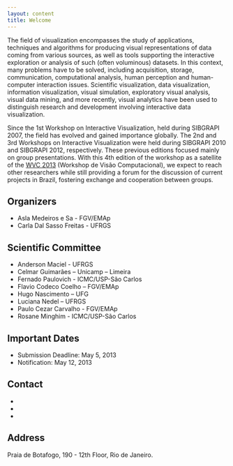 ```yaml
---
layout: content
title: Welcome
---
```


The field of visualization encompasses the study of applications,
techniques and algorithms for producing visual representations of data
coming from various sources, as well as tools supporting the
interactive exploration or analysis of such (often voluminous)
datasets. In this context, many problems have to be solved, including
acquisition, storage, communication, computational analysis, human
perception and human-computer interaction issues. Scientific
visualization, data visualization, information visualization, visual
simulation, exploratory visual analysis, visual data mining, and more
recently, visual analytics have been used to distinguish research and
development involving interactive data visualization.

Since the 1st Workshop on Interactive Visualization, held during
SIBGRAPI 2007, the field has evolved and gained importance
globally. The 2nd and 3rd Workshops on Interactive Visualization were
held during SIBGRAPI 2010 and SIBGRAPI 2012, respectively. These
previous editions focused mainly on group presentations.  With this
4th edition of the workshop as a satellite of the
[WVC 2013](http://www2.ic.uff.br/~wvc2013/) (Workshop de Visão
Computacional), we expect to reach other researchers while still
providing a forum for the discussion of current projects in Brazil,
fostering exchange and cooperation between groups.

## Organizers

- Asla Medeiros e Sa - FGV/EMAp
- Carla Dal Sasso Freitas - UFRGS

## Scientific Committee

- Anderson Maciel - UFRGS
- Celmar Guimarães – Unicamp – Limeira
- Fernado Paulovich - ICMC/USP-São Carlos
- Flavio Codeco Coelho – FGV/EMAp
- Hugo Nascimento – UFG
- Luciana Nedel – UFRGS
- Paulo Cezar Carvalho - FGV/EMAp
- Rosane Minghim - ICMC/USP-São Carlos

## Important Dates

- Submission Deadline:  May 5, 2013 
- Notification:  May 12, 2013

## Contact

- <script type='text/javascript'>var a = new Array('asla.sa','@fgv.br');document.write("<a href='mailto:"+a[0]+a[1]+"'>"+a[0]+a[1]+"</a>");</script>
- <script type='text/javascript'>var a = new Array('.br','inf','la@','car','.uf','rgs');document.write("<a href='mailto:"+a[3]+a[2]+a[1]+a[4]+a[5]+a[0]+"'>"+a[3]+a[2]+a[1]+a[4]+a[5]+a[0]+"</a>");</script>
- <script type='text/javascript'>var a = new Array('mail.com','4thwivis@g');document.write("<a href='mailto:"+a[1]+a[0]+"'>"+a[1]+a[0]+"</a>");</script>


## Address

Praia de Botafogo, 190 - 12th Floor, Rio de Janeiro.

